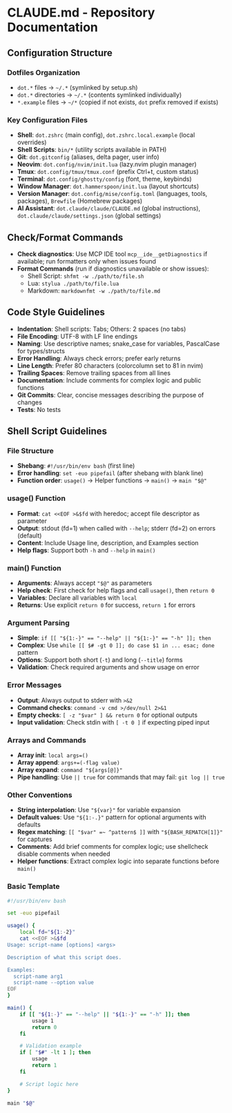 # CLAUDE.md - Repository Documentation

## Configuration Structure

### Dotfiles Organization

- `dot.*` files → `~/.*` (symlinked by setup.sh)
- `dot.*` directories → `~/.*` (contents symlinked individually)
- `*.example` files → `~/*` (copied if not exists, `dot` prefix removed if exists)

### Key Configuration Files

- **Shell**: `dot.zshrc` (main config), `dot.zshrc.local.example` (local overrides)
- **Shell Scripts**: `bin/*` (utility scripts available in PATH)
- **Git**: `dot.gitconfig` (aliases, delta pager, user info)
- **Neovim**: `dot.config/nvim/init.lua` (lazy.nvim plugin manager)
- **Tmux**: `dot.config/tmux/tmux.conf` (prefix Ctrl+t, custom status)
- **Terminal**: `dot.config/ghostty/config` (font, theme, keybinds)
- **Window Manager**: `dot.hammerspoon/init.lua` (layout shortcuts)
- **Version Manager**: `dot.config/mise/config.toml` (languages, tools, packages), `Brewfile` (Homebrew packages)
- **AI Assistant**: `dot.claude/claude/CLAUDE.md` (global instructions), `dot.claude/claude/settings.json` (global settings)

## Check/Format Commands

- **Check diagnostics**: Use MCP IDE tool `mcp__ide__getDiagnostics` if available; run formatters only when issues found
- **Format Commands** (run if diagnostics unavailable or show issues):
  - Shell Script: `shfmt -w ./path/to/file.sh`
  - Lua: `stylua ./path/to/file.lua`
  - Markdown: `markdownfmt -w ./path/to/file.md`

## Code Style Guidelines

- **Indentation**: Shell scripts: Tabs; Others: 2 spaces (no tabs)
- **File Encoding**: UTF-8 with LF line endings
- **Naming**: Use descriptive names; snake_case for variables, PascalCase for types/structs
- **Error Handling**: Always check errors; prefer early returns
- **Line Length**: Prefer 80 characters (colorcolumn set to 81 in nvim)
- **Trailing Spaces**: Remove trailing spaces from all lines
- **Documentation**: Include comments for complex logic and public functions
- **Git Commits**: Clear, concise messages describing the purpose of changes
- **Tests**: No tests

## Shell Script Guidelines

### File Structure

- **Shebang**: `#!/usr/bin/env bash` (first line)
- **Error handling**: `set -euo pipefail` (after shebang with blank line)
- **Function order**: `usage()` → Helper functions → `main()` → `main "$@"`

### usage() Function

- **Format**: `cat <<EOF >&$fd` with heredoc; accept file descriptor as parameter
- **Output**: stdout (fd=1) when called with `--help`; stderr (fd=2) on errors (default)
- **Content**: Include Usage line, description, and Examples section
- **Help flags**: Support both `-h` and `--help` in `main()`

### main() Function

- **Arguments**: Always accept `"$@"` as parameters
- **Help check**: First check for help flags and call `usage()`, then `return 0`
- **Variables**: Declare all variables with `local`
- **Returns**: Use explicit `return 0` for success, `return 1` for errors

### Argument Parsing

- **Simple**: `if [[ "${1:-}" == "--help" || "${1:-}" == "-h" ]]; then`
- **Complex**: Use `while [[ $# -gt 0 ]]; do case $1 in ... esac; done` pattern
- **Options**: Support both short (`-t`) and long (`--title`) forms
- **Validation**: Check required arguments and show usage on error

### Error Messages

- **Output**: Always output to stderr with `>&2`
- **Command checks**: `command -v cmd >/dev/null 2>&1`
- **Empty checks**: `[ -z "$var" ] && return 0` for optional outputs
- **Input validation**: Check stdin with `[ -t 0 ]` if expecting piped input

### Arrays and Commands

- **Array init**: `local args=()`
- **Array append**: `args+=(-flag value)`
- **Array expand**: `command "${args[@]}"`
- **Pipe handling**: Use `|| true` for commands that may fail: `git log || true`

### Other Conventions

- **String interpolation**: Use `"${var}"` for variable expansion
- **Default values**: Use `"${1:-.}"` pattern for optional arguments with defaults
- **Regex matching**: `[[ "$var" =~ ^pattern$ ]]` with `"${BASH_REMATCH[1]}"` for captures
- **Comments**: Add brief comments for complex logic; use shellcheck disable comments when needed
- **Helper functions**: Extract complex logic into separate functions before `main()`

### Basic Template

```bash
#!/usr/bin/env bash

set -euo pipefail

usage() {
	local fd="${1:-2}"
	cat <<EOF >&$fd
Usage: script-name [options] <args>

Description of what this script does.

Examples:
  script-name arg1
  script-name --option value
EOF
}

main() {
	if [[ "${1:-}" == "--help" || "${1:-}" == "-h" ]]; then
		usage 1
		return 0
	fi

	# Validation example
	if [ "$#" -lt 1 ]; then
		usage
		return 1
	fi

	# Script logic here
}

main "$@"
```
